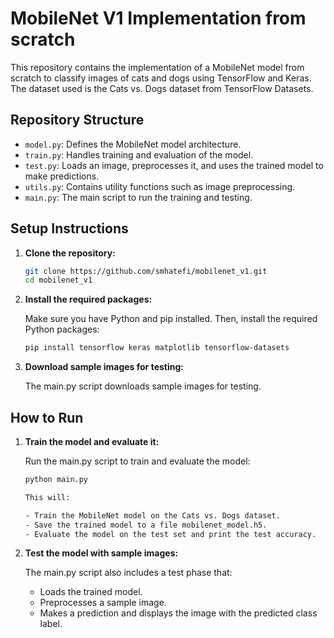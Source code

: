 # MobileNet V1 Implementation from scratch

This repository contains the implementation of a MobileNet model from scratch to classify images of cats and dogs using TensorFlow and Keras. The dataset used is the Cats vs. Dogs dataset from TensorFlow Datasets.

## Repository Structure

- `model.py`: Defines the MobileNet model architecture.
- `train.py`: Handles training and evaluation of the model.
- `test.py`: Loads an image, preprocesses it, and uses the trained model to make predictions.
- `utils.py`: Contains utility functions such as image preprocessing.
- `main.py`: The main script to run the training and testing.

## Setup Instructions

1. **Clone the repository:**
   ```bash
   git clone https://github.com/smhatefi/mobilenet_v1.git
   cd mobilenet_v1

2. **Install the required packages:**
   
   Make sure you have Python and pip installed. Then, install the required Python packages:
   ```bash
   pip install tensorflow keras matplotlib tensorflow-datasets

3. **Download sample images for testing:**

   The main.py script downloads sample images for testing.

## How to Run

1. **Train the model and evaluate it:**

   Run the main.py script to train and evaluate the model:
   ```bash
   python main.py

   This will:
   
   - Train the MobileNet model on the Cats vs. Dogs dataset.
   - Save the trained model to a file mobilenet_model.h5.
   - Evaluate the model on the test set and print the test accuracy.

2. **Test the model with sample images:**

   The main.py script also includes a test phase that:

   - Loads the trained model.
   - Preprocesses a sample image.
   - Makes a prediction and displays the image with the predicted class label.
